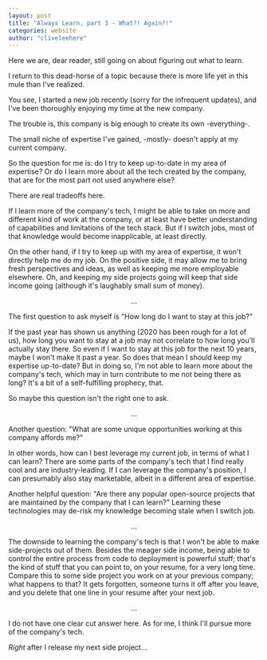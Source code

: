 ```yaml
---
layout: post
title: "Always Learn, part 3 - What?! Again?!"
categories: website
author: "cliveleehere"
---
```


Here we are, dear reader, still going on about figuring out what to learn. 

I return to this dead-horse of a topic because there is more life yet in this mule than I've realized.

You see, I started a new job recently (sorry for the infrequent updates), and I've been thoroughly enjoying my time at the new company.

The trouble is, this company is big enough to create its own -everything-. 

The small niche of expertise I've gained, -mostly- doesn't apply at my current company.

So the question for me is: do I try to keep up-to-date in my area of expertise? Or do I learn more about all the tech created by the company, that are for the most part not used anywhere else?

There are real tradeoffs here.

If I learn more of the company's tech, I might be able to take on more and different kind of work at the company, or at least have better understanding of capabilities and limitations of the tech stack.  But if I switch jobs, most of that knowledge would become inapplicable, at least directly.

On the other hand, if I try to keep up with my area of expertise, it won't directly help me do my job.  On the positive side, it may allow me to bring fresh perspectives and ideas, as well as keeping me more employable elsewhere. Oh, and keeping my side projects going will keep that side income going (although it's laughably small sum of money).

<p align="center">
    ...
</p>

The first question to ask myself is "How long do I want to stay at this job?"

If the past year has shown us anything (2020 has been rough for a lot of us), how long you want to stay at a job may not correlate to how long you'll actually stay there.  So even if I want to stay at this job for the next 10 years, maybe I won't make it past a year.  So does that mean I should keep my expertise up-to-date?  But in doing so, I'm not able to learn more about the company's tech, which may in turn contribute to me not being there as long?  It's a bit of a self-fulfilling prophecy, that.

So maybe this question isn't the right one to ask.

<p align="center">
    ...
</p>

Another question: "What are some unique opportunities working at this company affords me?"

In other words, how can I best leverage my current job, in terms of what I can learn?  There are some parts of the company's tech that I find really cool and are industry-leading.  If I can leverage the company's position, I can presumably also stay marketable, albeit in a different area of expertise.  

Another helpful question: "Are there any popular open-source projects that are maintained by the company that I can learn?"  Learning these technologies may de-risk my knowledge becoming stale when I switch job.

<p align="center">
    ...
</p>

The downside to learning the company's tech is that I won't be able to make side-projects out of them.  Besides the meager side income, being able to control the entire process from code to deployment is powerful stuff; that's the kind of stuff that you can point to, on your resume, for a very long time.  Compare this to some side project you work on at your previous company; what happens to that? It gets forgotten, someone turns it off after you leave, and you delete that one line in your resume after your next job.

<p align="center">
    ...
</p>

I do not have one clear cut answer here.  As for me, I think I'll pursue more of the company's tech.

_Right_ after I release my next side project...